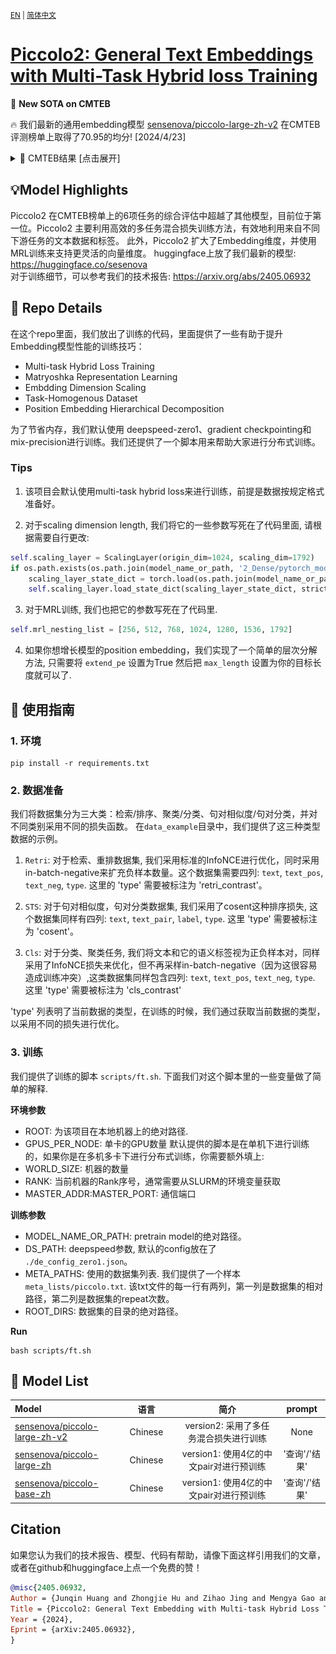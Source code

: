 <small>[EN](README.md) | [简体中文](README_zh.md) </small>

# [Piccolo2: General Text Embeddings with Multi-Task Hybrid loss Training](https://arxiv.org/abs/2309.12871)

🚀 **New SOTA on CMTEB** 

🔥 我们最新的通用embedding模型 [sensenova/piccolo-large-zh-v2](https://huggingface.co/sensenova/piccolo-large-zh-v2) 在CMTEB评测榜单上取得了70.95的均分! [2024/4/23]

<details>
<summary>📄 CMTEB结果 [点击展开]</summary>
<p align='center'>
<img src='assets/cmteb-0505.png'>
</p>
</details>

## 💡Model Highlights
Piccolo2 在CMTEB榜单上的6项任务的综合评估中超越了其他模型，目前位于第一位。Piccolo2 主要利用高效的多任务混合损失训练方法，有效地利用来自不同下游任务的文本数据和标签。 此外，Piccolo2 扩大了Embedding维度，并使用MRL训练来支持更灵活的向量维度。
huggingface上放了我们最新的模型: https://huggingface.co/sesenova  
对于训练细节，可以参考我们的技术报告: https://arxiv.org/abs/2405.06932

## 📖 Repo Details
在这个repo里面，我们放出了训练的代码，里面提供了一些有助于提升Embedding模型性能的训练技巧：
- Multi-task Hybrid Loss Training
- Matryoshka Representation Learning
- Embdding Dimension Scaling
- Task-Homogenous Dataset
- Position Embedding Hierarchical Decomposition 

为了节省内存，我们默认使用 deepspeed-zero1、gradient checkpointing和mix-precision进行训练。我们还提供了一个脚本用来帮助大家进行分布式训练。

### Tips
1. 该项目会默认使用multi-task hybrid loss来进行训练，前提是数据按规定格式准备好。

2. 对于scaling dimension length, 我们将它的一些参数写死在了代码里面, 请根据需要自行更改:
```python
self.scaling_layer = ScalingLayer(origin_dim=1024, scaling_dim=1792)
if os.path.exists(os.path.join(model_name_or_path, '2_Dense/pytorch_model.bin')):
    scaling_layer_state_dict = torch.load(os.path.join(model_name_or_path, '2_Dense/pytorch_model.bin'))
    self.scaling_layer.load_state_dict(scaling_layer_state_dict, strict=True)
```
3. 对于MRL训练, 我们也把它的参数写死在了代码里.
```python
self.mrl_nesting_list = [256, 512, 768, 1024, 1280, 1536, 1792]
```

4. 如果你想增长模型的position embedding，我们实现了一个简单的层次分解方法, 只需要将 `extend_pe` 设置为True 然后把 `max_length` 设置为你的目标长度就可以了.


## 🔨 使用指南
### 1. 环境
```shell
pip install -r requirements.txt
```

### 2. 数据准备
我们将数据集分为三大类：检索/排序、聚类/分类、句对相似度/句对分类，并对不同类别采用不同的损失函数。 在`data_example`目录中，我们提供了这三种类型数据的示例。

1) `Retri`: 对于检索、重排数据集, 我们采用标准的InfoNCE进行优化，同时采用in-batch-negative来扩充负样本数量。这个数据集需要四列: `text`, `text_pos`, `text_neg`, `type`. 这里的 'type' 需要被标注为 'retri_contrast'。

2) `STS`: 对于句对相似度，句对分类数据集, 我们采用了cosent这种排序损失, 这个数据集同样有四列: `text`, `text_pair`, `label`, `type`. 这里 'type' 需要被标注为 'cosent'。
   
3) `Cls`: 对于分类、聚类任务, 我们将文本和它的语义标签视为正负样本对，同样采用了InfoNCE损失来优化，但不再采样in-batch-negative（因为这很容易造成训练冲突）,这类数据集同样包含四列: `text`, `text_pos`, `text_neg`, `type`. 这里 'type' 需要被标注为 'cls_contrast'

'type' 列表明了当前数据的类型，在训练的时候，我们通过获取当前数据的类型，以采用不同的损失进行优化。

### 3. 训练
我们提供了训练的脚本 `scripts/ft.sh`. 下面我们对这个脚本里的一些变量做了简单的解释.

**环境参数**  
- ROOT: 为该项目在本地机器上的绝对路径. 
- GPUS_PER_NODE: 单卡的GPU数量
默认提供的脚本是在单机下进行训练的，如果你是在多机多卡下进行分布式训练，你需要额外填上:
- WORLD_SIZE: 机器的数量
- RANK: 当前机器的Rank序号，通常需要从SLURM的环境变量获取
- MASTER_ADDR:MASTER_PORT: 通信端口


**训练参数** 
- MODEL_NAME_OR_PATH: pretrain model的绝对路径。
- DS_PATH: deepspeed参数, 默认的config放在了 `./de_config_zero1.json`。
- META_PATHS: 使用的数据集列表. 我们提供了一个样本 `meta_lists/piccolo.txt`. 该txt文件的每一行有两列，第一列是数据集的相对路径，第二列是数据集的repeat次数。
- ROOT_DIRS: 数据集的目录的绝对路径。

**Run**
```shell
bash scripts/ft.sh
```

## 🤗 **Model List**
| Model|语言||简介|prompt|
|:-|:-:|:-:|:--------------------------------------------:|:---------:|
| [sensenova/piccolo-large-zh-v2](https://huggingface.co/sensenova/piccolo-large-zh-v2)                   |    Chinese     |   | version2: 采用了多任务混合损失进行训练 | None |
| [sensenova/piccolo-large-zh](https://huggingface.co/sensenova/piccolo-large-zh)                   |    Chinese     |   | version1: 使用4亿的中文pair对进行预训练 | '查询'/'结果' |
| [sensenova/piccolo-base-zh](https://huggingface.co/sensenova/piccolo-base-zh)                   |    Chinese     |   | version1: 使用4亿的中文pair对进行预训练 | '查询'/'结果' |


## Citation
如果您认为我们的技术报告、模型、代码有帮助，请像下面这样引用我们的文章，或者在github和huggingface上点一个免费的赞！
```bibtex
@misc{2405.06932,
Author = {Junqin Huang and Zhongjie Hu and Zihao Jing and Mengya Gao and Yichao Wu},
Title = {Piccolo2: General Text Embedding with Multi-task Hybrid Loss Training},
Year = {2024},
Eprint = {arXiv:2405.06932},
}
```